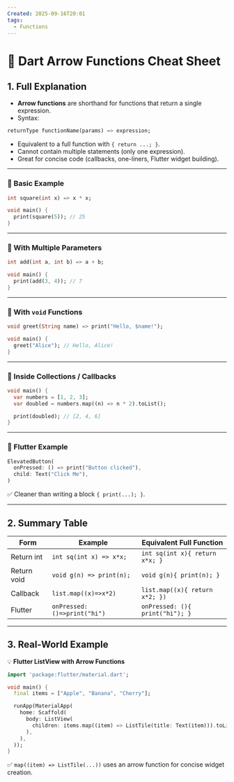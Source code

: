 ```yaml
---
Created: 2025-09-16T20:01
tags:
  - Functions
---
```

# 🎯 Dart Arrow Functions Cheat Sheet

## 1. Full Explanation

- **Arrow functions** are shorthand for functions that return a single expression.
- Syntax:

```Dart
returnType functionName(params) => expression;

```

- Equivalent to a full function with `{ return ...; }`.
- Cannot contain multiple statements (only one expression).
- Great for concise code (callbacks, one-liners, Flutter widget building).

---

### 🔹 Basic Example

```Dart
int square(int x) => x * x;

void main() {
  print(square(5)); // 25
}

```

---

### 🔹 With Multiple Parameters

```Dart
int add(int a, int b) => a + b;

void main() {
  print(add(3, 4)); // 7
}

```

---

### 🔹 With `void` Functions

```Dart
void greet(String name) => print("Hello, $name!");

void main() {
  greet("Alice"); // Hello, Alice!
}

```

---

### 🔹 Inside Collections / Callbacks

```Dart
void main() {
  var numbers = [1, 2, 3];
  var doubled = numbers.map((n) => n * 2).toList();

  print(doubled); // [2, 4, 6]
}

```

---

### 🔹 Flutter Example

```Dart
ElevatedButton(
  onPressed: () => print("Button clicked"),
  child: Text("Click Me"),
)

```

✅ Cleaner than writing a block `{ print(...); }`.

---

## 2. Summary Table

|Form|Example|Equivalent Full Function|
|---|---|---|
|Return int|`int sq(int x) => x*x;`|`int sq(int x){ return x*x; }`|
|Return void|`void g(n) => print(n);`|`void g(n){ print(n); }`|
|Callback|`list.map((x)=>x*2)`|`list.map((x){ return x*2; })`|
|Flutter|`onPressed: ()=>print("hi")`|`onPressed: (){ print("hi"); }`|

---

## 3. Real-World Example

💡 **Flutter ListView with Arrow Functions**

```Dart
import 'package:flutter/material.dart';

void main() {
  final items = ["Apple", "Banana", "Cherry"];

  runApp(MaterialApp(
    home: Scaffold(
      body: ListView(
        children: items.map((item) => ListTile(title: Text(item))).toList(),
      ),
    ),
  ));
}

```

✅ `map((item) => ListTile(...))` uses an arrow function for concise widget creation.